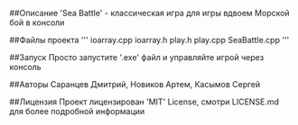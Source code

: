 ##Описание
'Sea Battle' - классическая игра для игры вдвоем Морской бой в консоли

##Файлы проекта
'''
ioarray.cpp
ioarray.h
play.h
play.cpp
SeaBattle.cpp
'''

##Запуск
Просто запустите '.exe' файл и управляйте игрой через консоль

##Авторы
Саранцев Дмитрий, Новиков Артем, Касымов Сергей<br>

##Лицензия
Проект лицензирован 'MIT' License, смотри LICENSE.md для более подробной информации<br>
